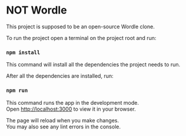 # NOT Wordle

This project is supposed to be an open-source Wordle clone.

To run the project open a terminal on the project root and run:

### `npm install`

This command will install all the dependencies the project needs to run.

After all the dependencies are installed, run:

### `npm run`

This command runs the app in the development mode.\
Open [http://localhost:3000](http://localhost:3000) to view it in your browser.

The page will reload when you make changes.\
You may also see any lint errors in the console.
